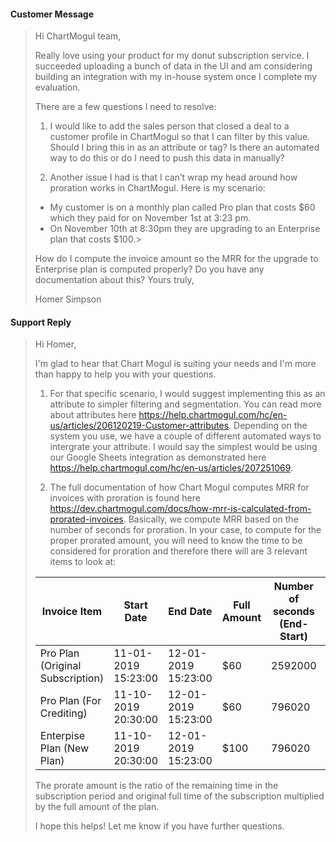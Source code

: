 #### Customer Message
>Hi ChartMogul team,
>
>Really love using your product for my donut subscription service. I succeeded uploading a bunch of data
>in the UI and am considering building an integration with my in-house system once I complete my
>evaluation.
>
>There are a few questions I need to resolve:
>1) I would like to add the sales person that closed a deal to a customer profile in ChartMogul so that I can
>filter by this value. Should I bring this in as an attribute or tag? Is there an automated way to do this or do
>I need to push this data in manually?
>
>2) Another issue I had is that I can’t wrap my head around how proration works in ChartMogul.
>Here is my scenario:
>- My customer is on a monthly plan called Pro plan that costs $60 which they paid for on November 1st at
>3:23 pm.
>- On November 10th at 8:30pm they are upgrading to an Enterprise plan that costs $100.>
>
>How do I compute the invoice amount so the MRR for the upgrade to Enterprise plan is computed
>properly? Do you have any documentation about this?
>Yours truly,
>
>Homer Simpson

#### Support Reply

>Hi Homer,
>
>I'm glad to hear that Chart Mogul is suiting your needs and I'm more than happy to help you with your questions.
>
>1. For that specific scenario, I would suggest implementing this as an attribute to simpler filtering and segmentation. You can read more about attributes here https://help.chartmogul.com/hc/en-us/articles/206120219-Customer-attributes. Depending on the system you use, we have a couple of different automated ways to intergrate your attribute. I would say the simplest would be using our Google Sheets integration as demonstrated here https://help.chartmogul.com/hc/en-us/articles/207251069.
>
>2. The full documentation of how Chart Mogul computes MRR for invoices with proration is found here https://dev.chartmogul.com/docs/how-mrr-is-calculated-from-prorated-invoices. Basically, we compute MRR based on the number of seconds for proration. In your case, to compute for the proper prorated amount, you will need to know the time to be considered for proration and therefore there will are 3 relevant items to look at:
>
>|Invoice Item|Start Date|End Date|Full Amount|Number of seconds (End-Start)|Prorate Amount
>|-|-|-|-|-|-
>|Pro Plan (Original Subscription)|11-01-2019 15:23:00|12-01-2019 15:23:00|$60|2592000|$60 (Full)
>|Pro Plan (For Crediting)|11-10-2019 20:30:00|12-01-2019 15:23:00|$60|796020|-$41.57 (Prorate Credit)
>|Enterpise Plan (New Plan)|11-10-2019 20:30:00|12-01-2019 15:23:00|$100|796020|$69.29 (Prorate Charge)
>
>The prorate amount is the ratio of the remaining time in the subscription period and original full time of the subscription multiplied by the full amount of the plan. 
>
>I hope this helps! Let me know if you have further questions.
